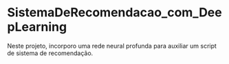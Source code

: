 # SistemaDeRecomendacao_com_DeepLearning
Neste projeto, incorporo uma rede neural profunda para auxiliar um script de sistema de recomendação.

